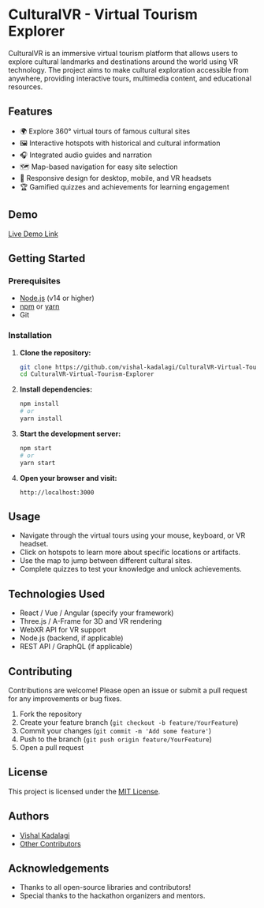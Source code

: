 
# CulturalVR - Virtual Tourism Explorer

CulturalVR is an immersive virtual tourism platform that allows users to explore cultural landmarks and destinations around the world using VR technology. The project aims to make cultural exploration accessible from anywhere, providing interactive tours, multimedia content, and educational resources.

## Features

- 🌍 Explore 360° virtual tours of famous cultural sites
- 🖼️ Interactive hotspots with historical and cultural information
- 🎧 Integrated audio guides and narration
- 🗺️ Map-based navigation for easy site selection
- 📱 Responsive design for desktop, mobile, and VR headsets
- 🏆 Gamified quizzes and achievements for learning engagement

## Demo

[Live Demo Link](#) <!-- Replace with actual demo link if available -->


## Getting Started

### Prerequisites

- [Node.js](https://nodejs.org/) (v14 or higher)
- [npm](https://www.npmjs.com/) or [yarn](https://yarnpkg.com/)
- Git

### Installation

1. **Clone the repository:**
   ```bash
   git clone https://github.com/vishal-kadalagi/CulturalVR-Virtual-Tourism-Explorer.git
   cd CulturalVR-Virtual-Tourism-Explorer
   ```

2. **Install dependencies:**
   ```bash
   npm install
   # or
   yarn install
   ```

3. **Start the development server:**
   ```bash
   npm start
   # or
   yarn start
   ```

4. **Open your browser and visit:**
   ```
   http://localhost:3000
   ```

## Usage

- Navigate through the virtual tours using your mouse, keyboard, or VR headset.
- Click on hotspots to learn more about specific locations or artifacts.
- Use the map to jump between different cultural sites.
- Complete quizzes to test your knowledge and unlock achievements.

## Technologies Used

- React / Vue / Angular (specify your framework)
- Three.js / A-Frame for 3D and VR rendering
- WebXR API for VR support
- Node.js (backend, if applicable)
- REST API / GraphQL (if applicable)

## Contributing

Contributions are welcome! Please open an issue or submit a pull request for any improvements or bug fixes.

1. Fork the repository
2. Create your feature branch (`git checkout -b feature/YourFeature`)
3. Commit your changes (`git commit -m 'Add some feature'`)
4. Push to the branch (`git push origin feature/YourFeature`)
5. Open a pull request

## License

This project is licensed under the [MIT License](LICENSE).

## Authors

- [Vishal Kadalagi](https://github.com/vishal-kadalagi)
- [Other Contributors](#)

## Acknowledgements

- Thanks to all open-source libraries and contributors!
- Special thanks to the hackathon organizers and mentors.
